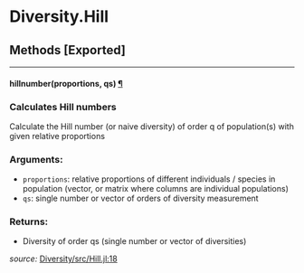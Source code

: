 # Diversity.Hill


## Methods [Exported]

---

<a id="method__hillnumber.1" class="lexicon_definition"></a>
#### hillnumber(proportions,  qs) [¶](#method__hillnumber.1)
### Calculates Hill numbers

Calculate the Hill number (or naive diversity) of order q of
population(s) with given relative proportions

### Arguments:
- `proportions`: relative proportions of different individuals / species
                 in population (vector, or matrix where columns are
                 individual populations) 
- `qs`: single number or vector of orders of diversity measurement

### Returns:
- Diversity of order qs (single number or vector of diversities)


*source:*
[Diversity/src/Hill.jl:18](file:///Users/richardr/.julia/v0.4/Diversity/src/Hill.jl)


